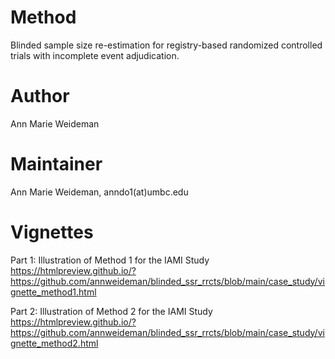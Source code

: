 # Method
Blinded sample size re-estimation for registry-based randomized controlled trials with incomplete event adjudication.

# Author
Ann Marie Weideman

# Maintainer
Ann Marie Weideman, anndo1(at)umbc.edu

# Vignettes
Part 1: Illustration of Method 1 for the IAMI Study
https://htmlpreview.github.io/?https://github.com/annweideman/blinded_ssr_rrcts/blob/main/case_study/vignette_method1.html

Part 2: Illustration of Method 2 for the IAMI Study
https://htmlpreview.github.io/?https://github.com/annweideman/blinded_ssr_rrcts/blob/main/case_study/vignette_method2.html
